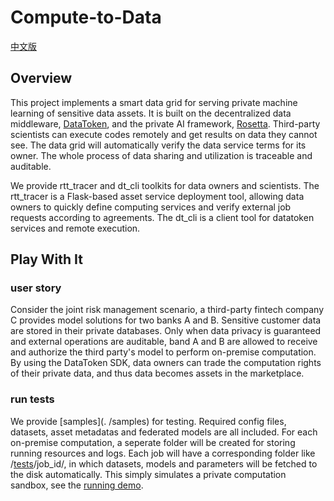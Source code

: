# Compute-to-Data

[中文版](./README_CN.md)

## Overview

This project implements a smart data grid for serving private machine learning of sensitive data assets. It is built on the decentralized data middleware, [DataToken](https://github.com/ownership-labs/DataToken), and the private AI framework, [Rosetta](https://github.com/LatticeX-Foundation/Rosetta). Third-party scientists can execute codes remotely and get results on data they cannot see. The data grid will automatically verify the data service terms for its owner. The whole process of data sharing and utilization is traceable and auditable.

We provide rtt_tracer and dt_cli toolkits for data owners and scientists. The rtt_tracer is a Flask-based asset service deployment tool, allowing data owners to quickly define computing services and verify external job requests according to agreements. The dt_cli is a client tool for datatoken services and remote execution.

## Play With It

### user story

Consider the joint risk management scenario, a third-party fintech company C provides model solutions for two banks A and B. Sensitive customer data are stored in their private databases. Only when data privacy is guaranteed and external operations are auditable, band A and B are allowed to receive and authorize the third party's model to perform on-premise computation. By using the DataToken SDK, data owners can trade the computation rights of their private data, and thus data becomes assets in the marketplace.

### run tests

We provide [samples](. /samples) for testing. Required config files, datasets, asset metadatas and federated models are all included. For each on-premise computation, a seperate folder will be created for storing running resources and logs. Each job will have a corresponding folder like /[tests](./tests)/job_id/, in which datasets, models and parameters will be fetched to the disk automatically. This simply simulates a private computation sandbox, see the [running demo](./demo.md).